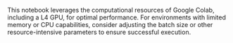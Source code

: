 This notebook leverages the computational resources of Google Colab, including a L4 GPU, for optimal performance.
For environments with limited memory or CPU capabilities, consider adjusting the batch size or other resource-intensive parameters to ensure successful execution.
